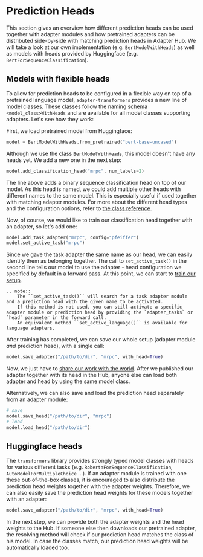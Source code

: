 # Prediction Heads

This section gives an overview how different prediction heads can be used together with adapter modules and how pretrained adapters can be distributed side-by-side with matching prediction heads in Adapter Hub.
We will take a look at our own implementation (e.g. `BertModelWithHeads`) as well as models with heads provided by Huggingface (e.g. `BertForSequenceClassification`).

## Models with flexible heads

To allow for prediction heads to be configured in a flexible way on top of a pretrained language model, `adapter-transformers` provides a new line of model classes.
These classes follow the naming schema `<model_class>WithHeads` and are available for all model classes supporting adapters. Let's see how they work:

First, we load pretrained model from Huggingface:
```python
model = BertModelWithHeads.from_pretrained("bert-base-uncased")
```

Although we use the class `BertModelWithHeads`, this model doesn't have any heads yet. We add a new one in the next step:
```python
model.add_classification_head("mrpc", num_labels=2)
```
The line above adds a binary sequence classification head on top of our model.
As this head is named, we could add multiple other heads with different names to the same model.
This is especially useful if used together with matching adapter modules.
For more about the different head types and the configuration options, refer to [the class reference](classes/bert_mixins.md#transformers.adapter_bert.BertModelHeadsMixin).

Now, of course, we would like to train our classification head together with an adapter, so let's add one:
```python
model.add_task_adapter("mrpc", config="pfeiffer")
model.set_active_task("mrpc")
```

Since we gave the task adapter the same name as our head, we can easily identify them as belonging together.
The call to `set_active_task()` in the second line tells our model to use the adapter - head configuration we specified by default in a forward pass.
At this point, we can start to [train our setup](training.md).

```eval_rst
.. note::
    The ``set_active_task()`` will search for a task adapter module and a prediction head with the given name to be activated.
    If this method is not used, you can still activate a specific adapter module or prediction head by providing the `adapter_tasks` or `head` parameter in the forward call.
    An equivalent method ``set_active_language()`` is available for language adapters.
```

After training has completed, we can save our whole setup (adapter module _and_ prediction head), with a single call:
```python
model.save_adapter("/path/to/dir", "mrpc", with_head=True)
```

Now, we just have to [share our work with the world](contributing.md#add-your-pre-trained-adapter).
After we published our adapter together with its head in the Hub, anyone else can load both adapter and head by using the same model class.

Alternatively, we can also save and load the prediction head separately from an adapter module:

```python
# save
model.save_head("/path/to/dir", "mrpc")
# load
model.load_head("/path/to/dir")
```

## Huggingface heads

The `transformers` library provides strongly typed model classes with heads for various different tasks (e.g. `RobertaForSequenceClassification`, `AutoModelForMultipleChoice` ...).
If an adapter module is trained with one these out-of-the-box classes, it is encouraged to also distribute the prediction head weights together with the adapter weights.
Therefore, we can also easily save the prediction head weights for these models together with an adapter:

```python
model.save_adapter("/path/to/dir", "mrpc", with_head=True)
```

In the next step, we can provide both the adapter weights and the head weights to the Hub.
If someone else then downloads our pretrained adapter, the resolving method will check if our prediction head matches the class of his model.
In case the classes match, our prediction head weights will be automatically loaded too.
